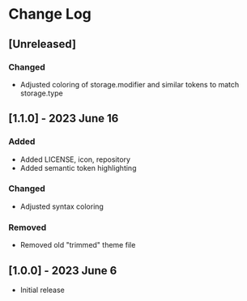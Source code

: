 # Change Log

## [Unreleased]

### Changed

- Adjusted coloring of storage.modifier and similar tokens to match storage.type

## [1.1.0] - 2023 June 16

### Added

- Added LICENSE, icon, repository
- Added semantic token highlighting

### Changed

- Adjusted syntax coloring

### Removed

- Removed old "trimmed" theme file

## [1.0.0] - 2023 June 6

- Initial release
